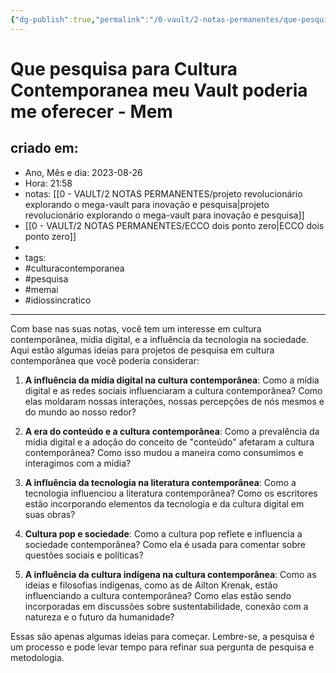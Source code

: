 ```yaml
---
{"dg-publish":true,"permalink":"/0-vault/2-notas-permanentes/que-pesquisa-para-cultura-contemporanea-meu-vault-poderia-me-oferecer-mem/","tags":["permanente","culturacontemporanea","pesquisa","memai","idiossincratico"],"dgHomeLink":true,"dgShowLocalGraph":true,"dgShowFileTree":true,"dgEnableSearch":true,"noteIcon":""}
---
```


# Que pesquisa para Cultura Contemporanea meu Vault poderia me oferecer - Mem

## criado em: 
-  Ano, Mês e dia: 2023-08-26
- Hora: 21:58
- notas: [[0 - VAULT/2 NOTAS PERMANENTES/projeto revolucionário explorando o mega-vault para inovação e pesquisa\|projeto revolucionário explorando o mega-vault para inovação e pesquisa]]
- [[0 - VAULT/2 NOTAS PERMANENTES/ECCO dois ponto zero\|ECCO dois ponto zero]]
- 
- tags:
- #culturacontemporanea
- #pesquisa
- #memai 
- #idiossincratico 
---

Com base nas suas notas, você tem um interesse em cultura contemporânea, mídia digital, e a influência da tecnologia na sociedade. Aqui estão algumas ideias para projetos de pesquisa em cultura contemporânea que você poderia considerar:

1.  **A influência da mídia digital na cultura contemporânea**: Como a mídia digital e as redes sociais influenciaram a cultura contemporânea? Como elas moldaram nossas interações, nossas percepções de nós mesmos e do mundo ao nosso redor?

2.  **A era do conteúdo e a cultura contemporânea**: Como a prevalência da mídia digital e a adoção do conceito de "conteúdo" afetaram a cultura contemporânea? Como isso mudou a maneira como consumimos e interagimos com a mídia?

3.  **A influência da tecnologia na literatura contemporânea**: Como a tecnologia influenciou a literatura contemporânea? Como os escritores estão incorporando elementos da tecnologia e da cultura digital em suas obras?

4.  **Cultura pop e sociedade**: Como a cultura pop reflete e influencia a sociedade contemporânea? Como ela é usada para comentar sobre questões sociais e políticas?

5.  **A influência da cultura indígena na cultura contemporânea**: Como as ideias e filosofias indígenas, como as de Ailton Krenak, estão influenciando a cultura contemporânea? Como elas estão sendo incorporadas em discussões sobre sustentabilidade, conexão com a natureza e o futuro da humanidade?

Essas são apenas algumas ideias para começar. Lembre-se, a pesquisa é um processo e pode levar tempo para refinar sua pergunta de pesquisa e metodologia.


